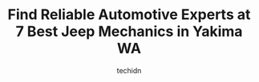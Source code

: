 ---
layout: ampstory
image: https://images.unsplash.com/photo-1602343858784-d837e63a79c1?ixlib=rb-4.0.3&ixid=MnwxMjA3fDB8MHxwaG90by1wYWdlfHx8fGVufDB8fHx8&auto=format&fit=crop&w=640&h=853&q=80
author: techidn
featured: false
description: When it comes to maintaining and repairing your vehicle in Yakima WA, USA, you deserve nothing but the best. Thats why the 7 best Jeep Mechanic in the area are here to offer their expertise
title: Find Reliable Automotive Experts at 7 Best Jeep Mechanics in Yakima WA
cover:
   title: Find Reliable Automotive Experts at 7 Best Jeep Mechanics in Yakima WA
   subtitle: Rickpate
   background: https://images.unsplash.com/photo-1602343858784-d837e63a79c1?ixlib=rb-4.0.3&ixid=MnwxMjA3fDB8MHxwaG90by1wYWdlfHx8fGVufDB8fHx8&auto=format&fit=crop&w=640&h=853&q=80

pages: 
 - layout: thirds
   top: <h1>#1 Westside Car Care</h1>
   bottom: "<p>My Service Engine Soon light came on and my regular place was booked 2 weeks out. A friend recommended West Side and I am so grateful she did. Maria in the office is very</p>"
   background: https://www.knot35.com/toplist/wp-content/uploads/2023/06/best-jeep-mechanic-1-in-yakima-wa-1685833459.jpeg
   backgroundblur: true
 - layout: thirds
   top: <h1>#2 Alpine Automotive Service</h1>
   bottom: "<p>213 S 3rd Ave, Yakima, WA 98902, United States</p>"
   background: https://www.knot35.com/toplist/wp-content/uploads/2023/06/best-jeep-mechanic-2-in-yakima-wa-1685833459.jpeg
   cta:
      link: https://www.knot35.com/toplist/find-reliable-automotive-experts-at-7-best-jeep-mechanics-in-yakima-wa/
      text: Find Reliable Automotive Experts at 7 Best Jeep Mechanics in Yakima WA
 - layout: thirds
   top: <h1>#3 Yakima Automotive Inc</h1>
   bottom: "<p>1 S 12th Ave, Yakima, WA 98902, United States</p>"
   background: https://www.knot35.com/toplist/wp-content/uploads/2023/06/best-jeep-mechanic-3-in-yakima-wa-1685833460.jpeg
   cta:
      link: https://www.knot35.com/toplist/find-reliable-automotive-experts-at-7-best-jeep-mechanics-in-yakima-wa/
      text: Find Reliable Automotive Experts at 7 Best Jeep Mechanics in Yakima WA
 - layout: thirds
   top: <h1>#4 Gorilla Auto Center</h1>
   bottom: "<p>817 S Fair Ave, Yakima, WA 98901, United States</p>"
   background: https://images.unsplash.com/photo-1488554378835-f7acf46e6c98?ixlib=rb-4.0.3&ixid=MnwxMjA3fDB8MHxwaG90by1wYWdlfHx8fGVufDB8fHx8&auto=format&fit=crop&w=640&h=853&q=80
   cta:
      link: https://www.knot35.com/toplist/find-reliable-automotive-experts-at-7-best-jeep-mechanics-in-yakima-wa/
      text: Find Reliable Automotive Experts at 7 Best Jeep Mechanics in Yakima WA
 - layout: thirds
   top: <h1>#5 Friendly Automotive West</h1>
   bottom: "<p>5812 Summitview Ave, Yakima, WA 98908, United States</p>"
   background: https://images.unsplash.com/photo-1515405295579-ba7b45403062?ixlib=rb-4.0.3&ixid=MnwxMjA3fDB8MHxwaG90by1wYWdlfHx8fGVufDB8fHx8&auto=format&fit=crop&w=640&h=853&q=80
   cta:
      link: https://www.knot35.com/toplist/find-reliable-automotive-experts-at-7-best-jeep-mechanics-in-yakima-wa/
      text: Find Reliable Automotive Experts at 7 Best Jeep Mechanics in Yakima WA
 - layout: thirds
   top: <h1>#6 ABSOLUTE AUTO</h1>
   bottom: "<p>207 S 3rd Ave, Yakima, WA 98902, United States</p>"
   background: https://images.unsplash.com/photo-1522441815192-d9f04eb0615c?ixlib=rb-4.0.3&ixid=MnwxMjA3fDB8MHxwaG90by1wYWdlfHx8fGVufDB8fHx8&auto=format&fit=crop&w=640&h=853&q=80
   cta:
      link: https://www.knot35.com/toplist/find-reliable-automotive-experts-at-7-best-jeep-mechanics-in-yakima-wa/
      text: Find Reliable Automotive Experts at 7 Best Jeep Mechanics in Yakima WA
 - layout: thirds
   top: <h1>#7 Nedrows Complete Auto Repair & Auto Electric</h1>
   bottom: "<p>730 N 16th Ave UNIT 5, Yakima, WA 98902, United States</p>"
   background: https://images.unsplash.com/photo-1609083590460-7b8cc0ca65f8?ixlib=rb-4.0.3&ixid=MnwxMjA3fDB8MHxwaG90by1wYWdlfHx8fGVufDB8fHx8&auto=format&fit=crop&w=640&h=853&q=80
   cta:
      link: https://www.knot35.com/toplist/find-reliable-automotive-experts-at-7-best-jeep-mechanics-in-yakima-wa/
      text: Find Reliable Automotive Experts at 7 Best Jeep Mechanics in Yakima WA
 - layout: thirds
   middle: Continue reading...
   background: https://images.unsplash.com/photo-1620421680010-0766ff230392?ixlib=rb-4.0.3&ixid=MnwxMjA3fDB8MHxwaG90by1wYWdlfHx8fGVufDB8fHx8&auto=format&fit=crop&w=640&h=853&q=80
   cta:
      link: https://www.knot35.com/toplist/find-reliable-automotive-experts-at-7-best-jeep-mechanics-in-yakima-wa/
      text: Find Reliable Automotive Experts at 7 Best Jeep Mechanics in Yakima WA
      
---